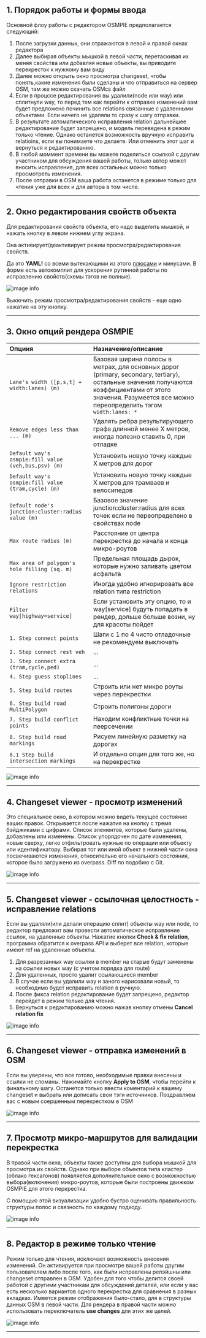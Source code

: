 ## 1. Порядок работы и формы ввода

Основной флоу работы с редактором OSMPIE предполагается следующий:

1. После загрузки данных, они отражаются в левой и правой окнах редактора
2. Далее выбирая объекты мышкой в левой части, перетаскивая их меняя свойства или добавляя новые объекты, 
вы приводите перекресток к нужному вам виду
3. Далее можно открыть окно просмотра changeset, чтобы понять,какие изменения были сделаны и что отправиться на сервер OSM,
там же можно скачать OSMcs файл
4. Если в процссе редактирования вы удалили(node или way) или сплитнули way, то перед тем как перейти к отправке изменений вам будет предложено починить
все relations связанные с удаленными объектами. Если ничего не удаляли то сразу к шагу отправки.
5. В результате автоматического исправления relation дальнейшее редактирование будет запрещено, и модель переведена в режим только чтение. 
Однако останется возможность вручную исправить relatioins, если вы понимаете что делаете. Или отменить этот шаг и вернуться к редактированию.
6. В любой моммент времени вы можете поделиться ссылкой с другим участником для обсуждения вашей работы, только автор может вносить исправления, 
для всех остальных можно только просмотреть изменения.
7. После отправки в OSM ваша работа останется в режиме только для чтения уже для всех и для автора в том числе.


---

## 2. Окно редактирования свойств объекта

Для редактирования свойств объекта, его надо выделить мышкой, и нажать кнопку в левом нижнем углу экрана.

Она активирует/деактивирует режим просмотра/редактирования свойств.

Да это **YAML!** со всеми вытекающими из этого [плюсами](https://ru.wikipedia.org/wiki/YAML) и минусами. 
В форме есть автокомплит для ускорения рутинной работы по исправлению свойств(схемы тэгов не полные).

![image info](./img/screen4.png)

Выкючить режим просмотра/редактирования свойств - еще одно нажатие на эту кнопку.

---

## 3. Окно опций рендера OSMPIE

| Опциия | Назначение/описание |
| :------- | :------ |
| `Lane's width ([p,s,t] + width:lanes) (m)` | Базовая ширина полосы в метрах, для основных дорог (primary, secondary, tertiary), остальные значения получаются коэффициентами от этого значения. Разумеется все можно переопределить тэгом `width:lanes: *` |
| `Remove edges less than ... (m)` | Удалять ребра результирующего графа длинной менее Х метров, иногда полезно ставить  0, при отладке  |
| `Default way's osmpie:fill value (veh,bus,psv) (m)` | Установить новую точку каждые Х метров для дорог |
| `Default way's osmpie:fill value (tram,cycle) (m)` | Установить новую точку каждые Х метров для трамваев и велосипедов |
| `Default node's junction:cluster:radius value (m)` | Базовое значение junction:cluster:radius для всех точек если не переопределено в свойствах node |
| `Max route radius (m)` | Расстояние от центра перекрестка до начала и конца микро-роутов |
| `Max area of polygon's hole filling (sq. m)` | Предельная площадь дырок, которые нужно заливать цветом асфальта|
| `Ignore restriction relations` | Иногда удобно игнорировать все relation типа restriction |
| `Filter way[highway=service]` | Если установить эту опцию, то и way[service] будуть попадать в рендер, дольше больше возни, ну для красоты пойдет |
| `1. Step connect points` | Шаги с 1 по 4 чисто отладочные не рекомендуем выключать |
| `2. Step connect rest veh` | ... |
| `3. Step connect extra (tram,cycle,ped)` | ... |
| `4. Step guess stoplines` | ... |
| `5. Step build routes` | Строить или нет микро роуты через перекрестки |
| `6. Step build road MultiPolygon` | Строить полигоны дороги |
| `7. Step build conflict points` | Находим конфликтные точки на пеерсечении |
| `8. Step build road markings` | Рисуем линейную разметку на дорогах |
| `8.1 Step build intersection markings` | И отдельно опция для того же, но на перекрестке |

![image info](./img/screen5.png)

---

## 4. Changeset viewer - просмотр изменений

Это специальное окно, в котором можно видеть текущее состояние ваших правок.
Открывается после нажатия на кнопку с тремя бэйджиками с цифрами. 
Список элементов, которые были удалены, добавлены или изменены.
Список упорядочен по дате изменения, новые сверху, легко отфильтровать нужные по операции или объекту или идентификатору.
Выбирая тот или иной объект в нижней части окна посвечиваются изменения, относительно его начального состояния, которое было загружено из overpass.
Diff по подобию с Git.

![image info](./img/screen6.png)

---

## 5. Changeset viewer - ссылочная целостность - исправление relations

Если вы удаляли(или делали операцию сплит) объекты way или node, то редактор предложит вам провести автоматическое исправление ссылок, на удаленные объекты.
Нажатие кнопки **Check & fix relation**, программа обратится к overpass API и выберет все relation, которые имеют ref на удаленные объекты.

1. Для разрезанных way ссылки в member на старые будут заменены на ссылки новых way (c учетом порядка для route)
2. Для удаленных, просто удалит ссылающиеся member
3. В случае если вы удалили way и заного нарисовали новый, то необходимо будет исправить relation в ручную.
4. После фикса relation редактирование будет запрещено, редактор перейдет в режим только для чтения.
5. Вернуться к редактированию можно нажав кнопку отмены **Cancel relation fix**

![image info](./img/screen7.png)

---

## 6. Changeset viewer - отправка изменений в OSM

Если вы уверены, что все готово, необходимые правки внесены и ссылки не сломаны. Нажимайте кнопку **Apply to OSM**, чтобы перейти к финальному шагу.
Останется только ввести коментарий к вашему changeset и выбрать или дописать свои тэги источников. 
Поздравляем вас с новым соершенным перекрестком в  OSM

![image info](./img/screen8.png)

---

## 7. Просмотр микро-маршрутов для валидации перекрестка

В правой части окна, объекты также доступны для выбора мышкой для  просмотра их свойств. Однако при выборе 
объектов типа кластер (облако гексагонов) появляется дополнительное окно с возможностью выбора(включения)
микро-роутов, которые были построены движком OSMPIE для этого перкрестка.

С помощью этой визуализации удобно бустро оценивать правильность структуры полос и связность по каждому подходу.

![image info](./img/screen11.png)

---

## 8. Редактор в режиме только чтение

Режим только для чтения, исключает возможность внесения изменений. Он активируется при просмотре вашей работы другим пользователем 
либо после того, как были исправлены релэйшны или changeset отправлен в OSM.
Удобен для того чтобы делится своей работой с другими участникам для обсуждений деталей, или если у вас есть несколько вариантов одного 
перекрестка для сравнения в разных вкладках. Имеется режим отображения было-стало, для в структуры данных OSM в левой части.
Для рендера в правой части можно использовать переключатель **use changes** для этих же целей.

![image info](./img/screen9.png)

---




